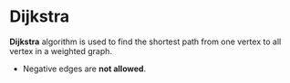 # Dijkstra
**Dijkstra** algorithm is used to find the shortest path from one vertex to all vertex in a weighted graph.
- Negative edges are **not allowed**.
